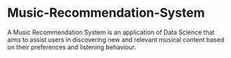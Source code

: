 # Music-Recommendation-System
A Music Recommendation System is an application of Data Science that aims to assist users in discovering new and relevant musical content based on their preferences and listening behaviour.
